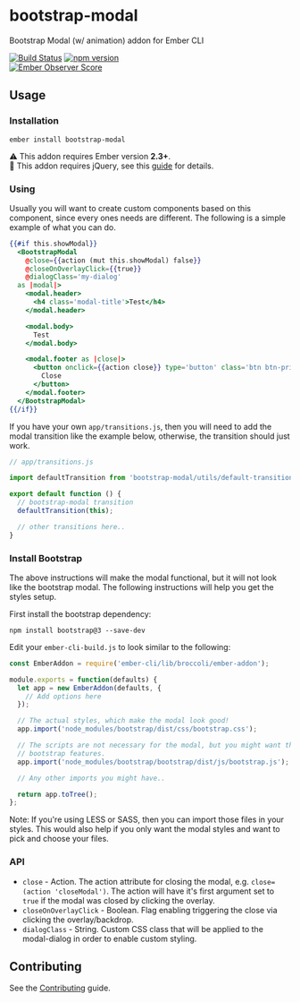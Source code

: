 # bootstrap-modal

Bootstrap Modal (w/ animation) addon for Ember CLI

[![Build Status](https://travis-ci.org/knownasilya/bootstrap-modal.svg)](https://travis-ci.org/knownasilya/bootstrap-modal)
[![npm version](https://badge.fury.io/js/bootstrap-modal.svg)](https://badge.fury.io/js/bootstrap-modal)  
[![Ember Observer Score](http://emberobserver.com/badges/bootstrap-modal.svg)](http://emberobserver.com/addons/bootstrap-modal)

## Usage

### Installation


```no-highlight
ember install bootstrap-modal
```

:warning: This addon requires Ember version __2.3+__.  
:blue_book: This addon requires jQuery, see this [guide](https://emberjs.com/deprecations/v3.x#optingintojquery) for details.

### Using

Usually you will want to create custom components based on this component, since
every ones needs are different. The following is a simple example of what you can do.

```hbs
{{#if this.showModal}}
  <BootstrapModal
    @close={{action (mut this.showModal) false}}
    @closeOnOverlayClick={{true}}
    @dialogClass='my-dialog'
  as |modal|>
    <modal.header>
      <h4 class='modal-title'>Test</h4>
    </modal.header>

    <modal.body>
      Test
    </modal.body>

    <modal.footer as |close|>
      <button onclick={{action close}} type='button' class='btn btn-primary'>
        Close
      </button>
    </modal.footer>
  </BootstrapModal>
{{/if}}
```

If you have your own `app/transitions.js`, then you will need to add the modal transition
like the example below, otherwise, the transition should just work.

```js
// app/transitions.js

import defaultTransition from 'bootstrap-modal/utils/default-transition';

export default function () {
  // bootstrap-modal transition
  defaultTransition(this);

  // other transitions here..
}
```

### Install Bootstrap

The above instructions will make the modal functional, but it will not
look like the bootstrap modal. The following instructions will help you
get the styles setup.

First install the bootstrap dependency:

```no-highlight
npm install bootstrap@3 --save-dev
```

Edit your `ember-cli-build.js` to look similar to the following:

```js
const EmberAddon = require('ember-cli/lib/broccoli/ember-addon');

module.exports = function(defaults) {
  let app = new EmberAddon(defaults, {
    // Add options here
  });

  // The actual styles, which make the modal look good!
  app.import('node_modules/bootstrap/dist/css/bootstrap.css');

  // The scripts are not necessary for the modal, but you might want them for other
  // bootstrap features.
  app.import('node_modules/bootstrap/bootstrap/dist/js/bootstrap.js');

  // Any other imports you might have..

  return app.toTree();
};
```

Note: If you're using LESS or SASS, then you can import
those files in your styles. This would also help if you only want
the modal styles and want to pick and choose your files.

### API

* `close` - Action. The action attribute for closing the modal, e.g. `close=(action 'closeModal')`. The action will have it's first argument
  set to `true` if the modal was closed by clicking the overlay.
* `closeOnOverlayClick` - Boolean. Flag enabling triggering the close via clicking the overlay/backdrop.
* `dialogClass` - String. Custom CSS class that will be applied to the modal-dialog in order to enable custom styling.

## Contributing

See the [Contributing](CONTRIBUTING.md) guide.
